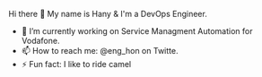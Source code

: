 Hi there 👋
My name is Hany & I'm a DevOps Engineer.

* 🔭 I’m currently working on Service Managment Automation for Vodafone.
* 📫 How to reach me: @eng_hon on Twitte.
* ⚡ Fun fact: I like to ride camel 
